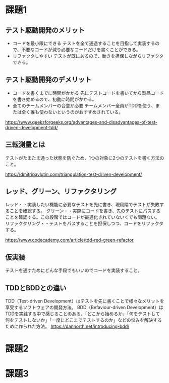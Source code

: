 # 課題1
## テスト駆動開発のメリット
- コードを最小限にできる
テストを全て通過することを目指して実装するので、不要なコードが減り必要なコードだけを書くことができる。
- リファクタしやすい
テストが既にあるので、動きを担保しながらリファクタできる。

## テスト駆動開発のデメリット
- コードを書くまでに時間がかかる
先にテストコードを書いてから製品コードを書き始めるので、初動に時間がかかる。
- 全てのチームメンバーの合意が必要
チームメンバー全員がTDDを使う、または全く誰も使わないというのがおすすめされている。

https://www.geeksforgeeks.org/advantages-and-disadvantages-of-test-driven-development-tdd/

## 三転測量とは
テストがたまたま通った状態を防ぐため、1つの対象に2つのテストを書く方法のこと。

https://dmitripavlutin.com/triangulation-test-driven-development/

## レッド、グリーン、リファクタリング
レッド・・実装したい機能に必要なテストを先に書き、現段階でテストが失敗することを確認する。
グリーン・・実際にコードを書き、先のテストにパスすることを確認する。この段階ではコードが最適化されていないくでも問題ない。
リファクタリング・・テストをパスすることを担保しつつ、コードをリファクタする。

https://www.codecademy.com/article/tdd-red-green-refactor

## 仮実装
テストを通すためにどんな手段でもいいのでコードを実装すること。

## TDDとBDDとの違い
TDD（Test-driven Development）はテストを先に書くことで様々なメリットを享受するソフトウェアの開発方法。
BDD（Befaviour-driven Development）はTDDを実践する中で感じることのある、「どこから始めるか」「何をテストして何をテストしないか」「一度にどこまでテストするのか」などの悩みを解決するために作られた方法。
https://dannorth.net/introducing-bdd/

# 課題2



# 課題3


